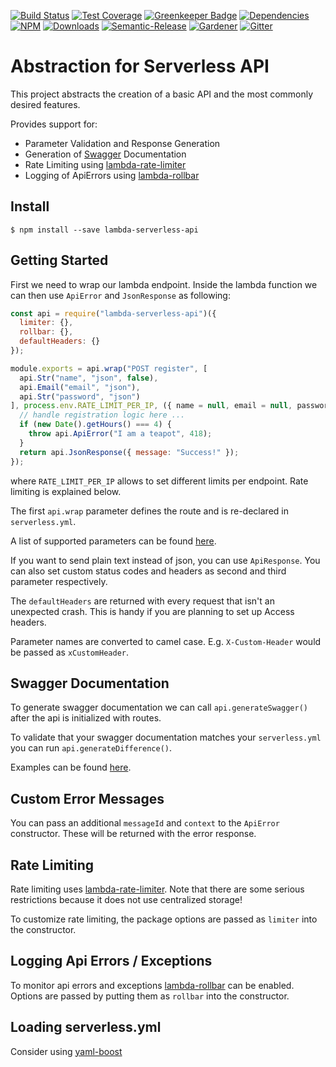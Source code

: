 [![Build Status](https://img.shields.io/travis/simlu/lambda-serverless-api/master.svg)](https://travis-ci.org/simlu/lambda-serverless-api)
[![Test Coverage](https://img.shields.io/coveralls/simlu/lambda-serverless-api/master.svg)](https://coveralls.io/github/simlu/lambda-serverless-api?branch=master)
[![Greenkeeper Badge](https://badges.greenkeeper.io/simlu/lambda-serverless-api.svg)](https://greenkeeper.io/)
[![Dependencies](https://david-dm.org/simlu/lambda-serverless-api/status.svg)](https://david-dm.org/simlu/lambda-serverless-api)
[![NPM](https://img.shields.io/npm/v/lambda-serverless-api.svg)](https://www.npmjs.com/package/lambda-serverless-api)
[![Downloads](https://img.shields.io/npm/dt/lambda-serverless-api.svg)](https://www.npmjs.com/package/lambda-serverless-api)
[![Semantic-Release](https://github.com/simlu/js-gardener/blob/master/assets/icons/semver.svg)](https://github.com/semantic-release/semantic-release)
[![Gardener](https://github.com/simlu/js-gardener/blob/master/assets/badge.svg)](https://github.com/simlu/js-gardener)
[![Gitter](https://github.com/simlu/js-gardener/blob/master/assets/icons/gitter.svg)](https://gitter.im/simlu/lambda-serverless-api)

# Abstraction for Serverless API 

This project abstracts the creation of a basic API and the most commonly desired features.

Provides support for:

- Parameter Validation and Response Generation
- Generation of [Swagger](https://swagger.io/) Documentation
- Rate Limiting using [lambda-rate-limiter](https://github.com/simlu/lambda-rate-limiter)
- Logging of ApiErrors using [lambda-rollbar](https://github.com/simlu/lambda-rollbar)

## Install

    $ npm install --save lambda-serverless-api

## Getting Started

First we need to wrap our lambda endpoint. Inside the lambda function we can then use `ApiError` and `JsonResponse` as following:

<!-- eslint-disable import/no-unresolved -->
```js
const api = require("lambda-serverless-api")({
  limiter: {},
  rollbar: {},
  defaultHeaders: {}
});

module.exports = api.wrap("POST register", [
  api.Str("name", "json", false),
  api.Email("email", "json"),
  api.Str("password", "json")
], process.env.RATE_LIMIT_PER_IP, ({ name = null, email = null, password = null }, context, rb) => {
  // handle registration logic here ...
  if (new Date().getHours() === 4) {
    throw api.ApiError("I am a teapot", 418);
  }
  return api.JsonResponse({ message: "Success!" });
});

```
where `RATE_LIMIT_PER_IP` allows to set different limits per endpoint. Rate limiting is explained below.

The first `api.wrap` parameter defines the route and is re-declared in `serverless.yml`. 

A list of supported parameters can be found [here](lib/param.js).

If you want to send plain text instead of json, you can use `ApiResponse`. You can also set custom status codes and headers as second and third parameter respectively.

The `defaultHeaders` are returned with every request that isn't an unexpected crash. This is handy if you are planning to set up Access headers.

Parameter names are converted to camel case. E.g. `X-Custom-Header` would be passed as `xCustomHeader`.

## Swagger Documentation

To generate swagger documentation we can call `api.generateSwagger()` after the api is initialized with routes.

To validate that your swagger documentation matches your `serverless.yml` you can run `api.generateDifference()`.

Examples can be found [here](test/test_swagger.js).

## Custom Error Messages

You can pass an additional `messageId` and `context` to the `ApiError` constructor.
These will be returned with the error response.

## Rate Limiting

Rate limiting uses [lambda-rate-limiter](https://github.com/simlu/lambda-rate-limiter). Note that there are some serious restrictions because it does not use centralized storage!

To customize rate limiting, the package options are passed as `limiter` into the constructor.

## Logging Api Errors / Exceptions

To monitor api errors and exceptions [lambda-rollbar](https://github.com/simlu/lambda-rollbar) can be enabled. Options are passed by putting them as `rollbar` into the constructor.

## Loading serverless.yml

Consider using [yaml-boost](https://github.com/simlu/yaml-boost)
